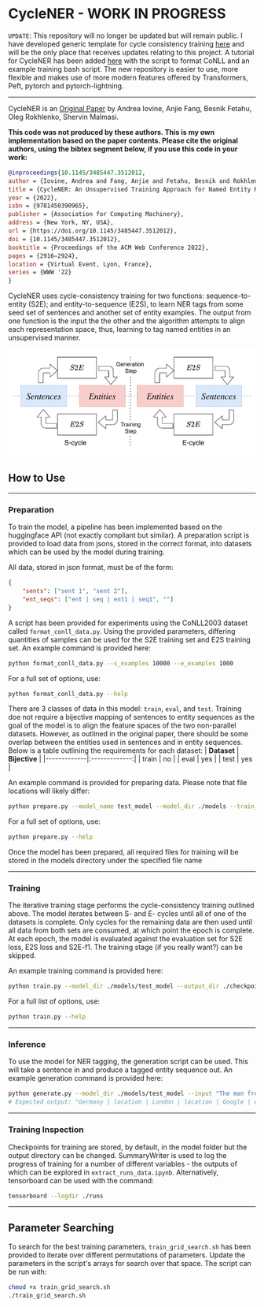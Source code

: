 # CycleNER - WORK IN PROGRESS

`UPDATE`: This repository will no longer be updated but will remain public. I have developed generic template for cycle consistency training [here](https://github.com/wrmthorne/CycleLightning/tree/main) and will be the only place that receives updates relating to this project. A tutorial for CycleNER has been added [here](https://github.com/wrmthorne/CycleLightning/tree/main/Tutorials/CycleNER) with the script to format CoNLL and an example training bash script. The new repository is easier to use, more flexible and makes use of more modern features offered by Transformers, Peft, pytorch and pytorch-lightning.

---

CycleNER is an [Original Paper](https://dl.acm.org/doi/10.1145/3485447.3512012) by Andrea Iovine, Anjie Fang, Besnik Fetahu, Oleg Rokhlenko, Shervin Malmasi.

**This code was not produced by these authors. This is my own implementation based on the paper contents. Please cite the original authors, using the bibtex segment below, if you use this code in your work:**

```bibtex
@inproceedings{10.1145/3485447.3512012,
author = {Iovine, Andrea and Fang, Anjie and Fetahu, Besnik and Rokhlenko, Oleg and Malmasi, Shervin},
title = {CycleNER: An Unsupervised Training Approach for Named Entity Recognition},
year = {2022},
isbn = {9781450390965},
publisher = {Association for Computing Machinery},
address = {New York, NY, USA},
url = {https://doi.org/10.1145/3485447.3512012},
doi = {10.1145/3485447.3512012},
booktitle = {Proceedings of the ACM Web Conference 2022},
pages = {2916–2924},
location = {Virtual Event, Lyon, France},
series = {WWW '22}
}
```

CycleNER uses cycle-consistency training for two functions: sequence-to-entity (S2E); and entity-to-sequence (E2S), to learn NER tags from some seed set of sentences and another set of entity examples. The output from one function is the input the the other and the algorithm attempts to align each representation space, thus, learning to tag named entities in an unsupervised manner.

![CycleNER diagram](./cycle_ner_diagram.png)

## How to Use
---

### Preparation

To train the model, a pipeline has been implemented based on the huggingface API (not exactly compliant but similar). A preparation script is provided to load data from jsons, stored in the correct format, into datasets which can be used by the model during training.

All data, stored in json format, must be of the form:
```json
{
    "sents": ["sent 1", "sent 2"],
    "ent_seqs": ["ent | seq | ent1 | seq1", ""]
}
```

A script has been provided for experiments using the CoNLL2003 dataset called `format_conll_data.py`. Using the provided parameters, differing quantities of samples can be used for the S2E training set and E2S training set. An example command is provided here:
```bash
python format_conll_data.py --s_examples 10000 --e_examples 1000
``` 

For a full set of options, use:
```bash
python format_conll_data.py --help
```


There are 3 classes of data in this model: `train`, `eval`, and `test`. Training doe not require a bijective mapping of sentences to entity sequences as the goal of the model is to align the feature spaces of the two non-parallel datasets. However, as outlined in the original paper, there should be some overlap between the entities used in sentences and in entity sequences. Below is a table outlining the requirements for each dataset:
| **Dataset** | **Bijective** |
|-------------|:-------------:|
| train       | no            |
| eval        | yes           |
| test        | yes           |

An example command is provided for preparing data. Please note that file locations will likely differ:
```bash
python prepare.py --model_name test_model --model_dir ./models --train_dir ./data/train --eval_dir ./data/eval --test_dir ./data/test
```

For a full set of options, use:
```bash
python prepare.py --help
```

Once the model has been prepared, all required files for training will be stored in the models directory under the specified file name

---

### Training

The iterative training stage performs the cycle-consistency training outlined above. The model iterates between S- and E- cycles until all of one of the datasets is complete. Only cycles for the remaining data are then used until all data from both sets are consumed, at which point the epoch is complete. At each epoch, the model is evaluated against the evaluation set for S2E loss, E2S loss and S2E-f1. The training stage (if you really want?) can be skipped.

An example training command is provided here:
```bash
python train.py --model_dir ./models/test_model --output_dir ./checkpoints/test_model --batch_size 64 --s2e_lr 3e-4 --e2s_lr 3e-4
```

For a full list of options, use:
```bash
python train.py --help
```

---

### Inference

To use the model for NER tagging, the generation script can be used. This will take a sentence in and produce a tagged entity sequence out. An example generation command is provided here:
```bash
python generate.py --model_dir ./models/test_model --input "The man from Germany went to London to work for Google with his wife Henreitta Klein."
# Expected output: "Germany | location | London | location | Google | organisation | Henrietta Klein | person"
```

---

### Training Inspection

Checkpoints for training are stored, by default, in the model folder but the output directory can be changed. SummaryWriter is used to log the progress of training for a number of different variables - the outputs of which can be explored in `extract_runs_data.ipynb`. Alternatively, tensorboard can be used with the command:
```bash
tensorboard --logdir ./runs
```

---

## Parameter Searching

To search for the best training parameters, `train_grid_search.sh` has been provided to iterate over different permutations of parameters. Update the parameters in the script's arrays for search over that space. The script can be run with:
```bash
chmod +x train_grid_search.sh
./train_grid_search.sh
```
